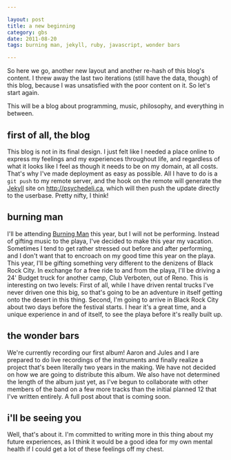 ```yaml
---

layout: post
title: a new beginning
category: gbs
date: 2011-08-20
tags: burning man, jekyll, ruby, javascript, wonder bars

---
```


So here we go, another new layout and another re-hash of this blog's content. I threw away the last two iterations (still have the data, though) of this blog, because I was unsatisfied with the poor content on it. So let's start again.

This will be a blog about programming, music, philosophy, and everything in between.

## first of all, the blog

This blog is not in its final design. I just felt like I needed a place online to express my feelings and my experiences throughout life, and regardless of what it looks like I feel as though it needs to be on my domain, at all costs. That's why I've made deployment as easy as possible. All I have to do is a `git push` to my remote server, and the hook on the remote will generate the [Jekyll][1] site on http://psychedeli.ca, which will then push the update directly to the userbase. Pretty nifty, I think! 

## burning man

I'll be attending [Burning Man][2] this year, but I will not be performing. Instead of gifting music to the playa, I've decided to make this year my vacation. Sometimes I tend to get rather stressed out before and after performing, and I don't want that to encroach on my good time this year on the playa. This year, I'll be gifting something very different to the denizens of Black Rock City. In exchange for a free ride to and from the playa, I'll be driving a 24' Budget truck for another camp, Club Verboten, out of Reno. This is interesting on two levels: First of all, while I have driven rental trucks I've never driven one this big, so that's going to be an adventure in itself getting onto the desert in this thing. Second, I'm going to arrive in Black Rock City about two days before the festival starts. I hear it's a great time, and a unique experience in and of itself, to see the playa before it's really built up. 

## the wonder bars

We're currently recording our first album! Aaron and Jules and I are prepared to do live recordings of the instruments and finally realize a project that's been literally two years in the making. We have not decided on how we are going to distribute this album. We also have not determined the length of the album just yet, as I've begun to collaborate with other members of the band on a few more tracks than the initial planned 12 that I've written entirely. A full post about that is coming soon.

## i'll be seeing you

Well, that's about it. I'm committed to writing more in this thing about my future experiences, as I think it would be a good idea for my own mental health if I could get a lot of these feelings off my chest.

[1]: http://jekyllrb.com/
[2]: http://burningman.com/
[3]: http://soundcloud.com/wonderbars